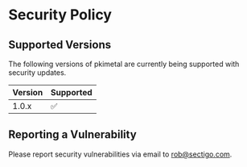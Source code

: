 # Security Policy

## Supported Versions

The following versions of pkimetal are currently being supported with security updates.

| Version | Supported          |
| ------- | ------------------ |
| 1.0.x   | :white_check_mark: |

## Reporting a Vulnerability

Please report security vulnerabilities via email to rob@sectigo.com.
